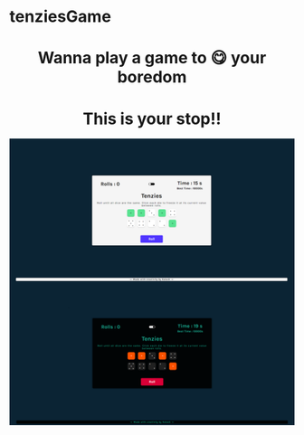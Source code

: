 # tenziesGame
<h1 align="center">Wanna play a game to &#128523; your boredom</h1>
<h1 align="center">This is your stop!!</h1>
<img align="center" src="readme_image/day.png" alt="banner image of day mode">
<img align="center" src="readme_image/dark.png" alt="banner image of dark mode">
